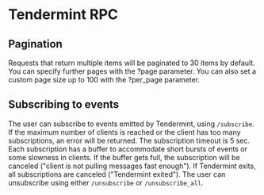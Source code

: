 # Tendermint RPC

## Pagination

Requests that return multiple items will be paginated to 30 items by default.
You can specify further pages with the ?page parameter. You can also set a
custom page size up to 100 with the ?per_page parameter.

## Subscribing to events

The user can subscribe to events emitted by Tendermint, using `/subscribe`. If
the maximum number of clients is reached or the client has too many
subscriptions, an error will be returned. The subscription timeout is 5 sec.
Each subscription has a buffer to accommodate short bursts of events or some
slowness in clients. If the buffer gets full, the subscription will be canceled
("client is not pulling messages fast enough"). If Tendermint exits, all
subscriptions are canceled ("Tendermint exited"). The user can unsubscribe
using either `/unsubscribe` or `/unsubscribe_all`.
